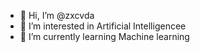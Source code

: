 - 👋 Hi, I’m @zxcvda
- 👀 I’m interested in Artificial Intelligencee
- 🌱 I’m currently learning Machine learning 

<!---
zxcvda/zxcvda is a ✨ special ✨ repository because its `README.md` (this file) appears on your GitHub profile.
You can click the Preview link to take a look at your changes.
--->
